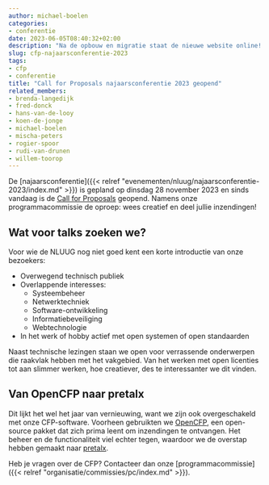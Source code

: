 ```yaml
---
author: michael-boelen
categories:
- conferentie
date: 2023-06-05T08:40:32+02:00
description: "Na de opbouw en migratie staat de nieuwe website online! Lees meer over hoe de website tot stand is gekomen."
slug: cfp-najaarsconferentie-2023
tags:
- cfp
- conferentie
title: "Call for Proposals najaarsconferentie 2023 geopend"
related_members:
- brenda-langedijk
- fred-donck
- hans-van-de-looy
- koen-de-jonge
- michael-boelen
- mischa-peters
- rogier-spoor
- rudi-van-drunen
- willem-toorop
---
```


De [najaarsconferentie]({{< relref "evenementen/nluug/najaarsconferentie-2023/index.md" >}}) is gepland op dinsdag 28 november 2023 en sinds vandaag is de [Call for Proposals](https://cfp.nluug.nl/nluug-najaarsconferentie-2023/) geopend. Namens onze programmacommissie de oproep: wees creatief en deel jullie inzendingen!

## Wat voor talks zoeken we?

Voor wie de NLUUG nog niet goed kent een korte introductie van onze bezoekers:

* Overwegend technisch publiek
* Overlappende interesses:
  * Systeembeheer
  * Netwerktechniek
  * Software-ontwikkeling
  * Informatiebeveiliging
  * Webtechnologie
* In het werk of hobby actief met open systemen of open standaarden

Naast technische lezingen staan we open voor verrassende onderwerpen die raakvlak hebben met het vakgebied. Van het werken met open licenties tot aan slimmer werken, hoe creatiever, des te interessanter we dit vinden.

## Van OpenCFP naar pretalx

Dit lijkt het wel het jaar van vernieuwing, want we zijn ook overgeschakeld met onze CFP-software. Voorheen gebruikten we [OpenCFP](https://github.com/opencfp/opencfp), een open-source pakket dat zich prima leent om inzendingen te ontvangen. Het beheer en de functionaliteit viel echter tegen, waardoor we de overstap hebben gemaakt naar [pretalx](https://github.com/pretalx/pretalx).

Heb je vragen over de CFP? Contacteer dan onze [programmacommissie]({{< relref "organisatie/commissies/pc/index.md" >}}).
